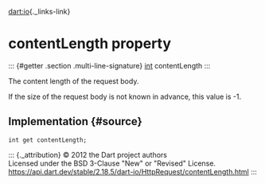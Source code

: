 [dart:io](../../dart-io/dart-io-library){._links-link}

contentLength property
======================

::: {#getter .section .multi-line-signature}
[int](../../dart-core/int-class) contentLength
:::

The content length of the request body.

If the size of the request body is not known in advance, this value is
-1.

Implementation {#source}
--------------

``` {.language-dart data-language="dart"}
int get contentLength;
```

::: {._attribution}
© 2012 the Dart project authors\
Licensed under the BSD 3-Clause \"New\" or \"Revised\" License.\
<https://api.dart.dev/stable/2.18.5/dart-io/HttpRequest/contentLength.html>
:::
